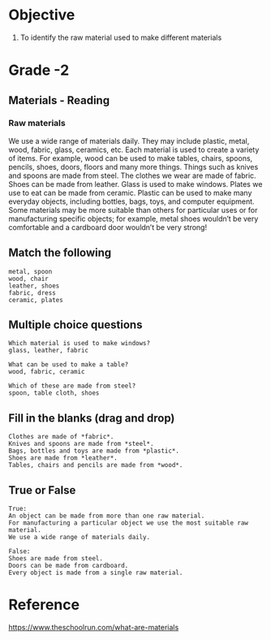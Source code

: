 # Objective
1. To identify the raw material used to make different materials

# Grade -2 
## Materials - Reading
### Raw materials
We use a wide range of materials daily. They may include plastic, metal, wood, fabric, glass, ceramics, etc. Each material is used to create a variety of items. For example, wood can be used to make tables, chairs, spoons, pencils, shoes, doors, floors and many more things.
Things such as knives and spoons are made from steel. The clothes we wear are made of fabric. Shoes can be made from leather. Glass is used to make windows. Plates we use to eat can be made from ceramic. Plastic can be used to make many everyday objects, including bottles, bags, toys, and computer equipment.
Some materials may be more suitable than others for particular uses or for manufacturing specific objects; for example, metal shoes wouldn’t be very comfortable and a cardboard door wouldn’t be very strong!

## Match the following
```
metal, spoon
wood, chair
leather, shoes
fabric, dress
ceramic, plates
```
## Multiple choice questions
```
Which material is used to make windows?
glass, leather, fabric

What can be used to make a table?
wood, fabric, ceramic

Which of these are made from steel?
spoon, table cloth, shoes
```
## Fill in the blanks (drag and drop)
```
Clothes are made of *fabric*.
Knives and spoons are made from *steel*.
Bags, bottles and toys are made from *plastic*.
Shoes are made from *leather*.
Tables, chairs and pencils are made from *wood*.
```
## True or False
```
True:
An object can be made from more than one raw material.
For manufacturing a particular object we use the most suitable raw material.
We use a wide range of materials daily.

False:
Shoes are made from steel.
Doors can be made from cardboard.
Every object is made from a single raw material.
```
# Reference 
https://www.theschoolrun.com/what-are-materials
